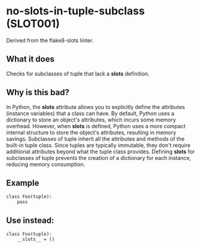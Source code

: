# no-slots-in-tuple-subclass (SLOT001)
Derived from the flake8-slots linter.
## What it does
Checks for subclasses of tuple that lack a __slots__ definition.
## Why is this bad?
In Python, the __slots__ attribute allows you to explicitly define the
attributes (instance variables) that a class can have. By default, Python
uses a dictionary to store an object's attributes, which incurs some memory
overhead. However, when __slots__ is defined, Python uses a more compact
internal structure to store the object's attributes, resulting in memory
savings.
Subclasses of tuple inherit all the attributes and methods of the
built-in tuple class. Since tuples are typically immutable, they don't
require additional attributes beyond what the tuple class provides.
Defining __slots__ for subclasses of tuple prevents the creation of a
dictionary for each instance, reducing memory consumption.
## Example
```
class Foo(tuple):
    pass
```
## Use instead:
```
class Foo(tuple):
    __slots__ = ()
```